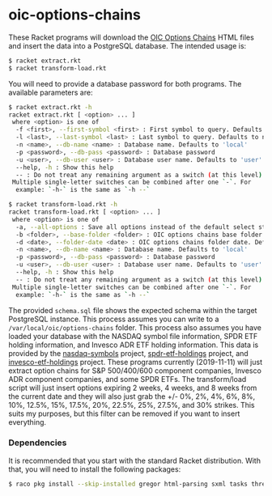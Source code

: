 # oic-options-chains
These Racket programs will download the [OIC Options Chains](https://www.optionseducation.org/toolsoptionquotes/optionsquotes) HTML files 
and insert the data into a PostgreSQL database. The intended usage is:

```bash
$ racket extract.rkt
$ racket transform-load.rkt
```

You will need to provide a database password for both programs. The available parameters are:

```bash
$ racket extract.rkt -h
racket extract.rkt [ <option> ... ]
 where <option> is one of
  -f <first>, --first-symbol <first> : First symbol to query. Defaults to nothing
  -l <last>, --last-symbol <last> : Last symbol to query. Defaults to nothing
  -n <name>, --db-name <name> : Database name. Defaults to 'local'
  -p <password>, --db-pass <password> : Database password
  -u <user>, --db-user <user> : Database user name. Defaults to 'user'
  --help, -h : Show this help
  -- : Do not treat any remaining argument as a switch (at this level)
 Multiple single-letter switches can be combined after one `-`. For
  example: `-h-` is the same as `-h --`

$ racket transform-load.rkt -h
racket transform-load.rkt [ <option> ... ]
 where <option> is one of
  -a, --all-options : Save all options instead of the default select strikes and expirations
  -b <folder>, --base-folder <folder> : OIC options chains base folder. Defaults to /var/local/oic/options-chains
  -d <date>, --folder-date <date> : OIC options chains folder date. Defaults to today
  -n <name>, --db-name <name> : Database name. Defaults to 'local'
  -p <password>, --db-pass <password> : Database password
  -u <user>, --db-user <user> : Database user name. Defaults to 'user'
  --help, -h : Show this help
  -- : Do not treat any remaining argument as a switch (at this level)
 Multiple single-letter switches can be combined after one `-`. For
  example: `-h-` is the same as `-h --`
```

The provided `schema.sql` file shows the expected schema within the target PostgreSQL instance. This process assumes you can write to a 
`/var/local/oic/options-chains` folder. This process also assumes you have loaded your database with the NASDAQ symbol file information,
SPDR ETF holding information, and Invesco ADR ETF holding information. This data is provided by the 
[nasdaq-symbols](https://github.com/evdubs/nasdaq-symbols) project, [spdr-etf-holdings](https://github.com/evdubs/spdr-etf-holdings) project, 
and [invesco-etf-holdings](https://github.com/evdubs/invesco-etf-holdings) project. These programs currently (2019-11-11) will just extract 
option chains for S&P 500/400/600 component companies, Invesco ADR component companies, and some SPDR ETFs. The transform/load script will 
just insert options expiring 2 weeks, 4 weeks, and 8 weeks from the current date and they will also just grab the 
+/- 0%, 2%, 4%, 6%, 8%, 10%, 12.5%, 15%, 17.5%, 20%, 22.5%, 25%, 27.5%, and 30% strikes. This suits my purposes, but this filter can be removed 
if you want to insert everything.

### Dependencies

It is recommended that you start with the standard Racket distribution. With that, you will need to install the following packages:

```bash
$ raco pkg install --skip-installed gregor html-parsing sxml tasks threading
```

